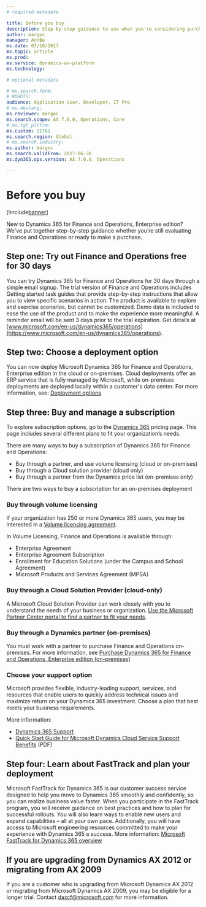 ```yaml
---
# required metadata

title: Before you buy
description: Step-by-step guidance to use when you're considering purchasing Dynamics 365 for Finance and Operations, Enterprise edition.  
author: margoc
manager: AnnBe
ms.date: 07/10/2017
ms.topic: article
ms.prod: 
ms.service: dynamics-ax-platform
ms.technology: 

# optional metadata

# ms.search.form:
# ROBOTS: 
audience: Application User, Developer, IT Pro
# ms.devlang: 
ms.reviewer: margoc
ms.search.scope: AX 7.0.0, Operations, Core
# ms.tgt_pltfrm: 
ms.custom: 21761
ms.search.region: Global
# ms.search.industry: 
ms.author: margoc
ms.search.validFrom: 2017-06-30
ms.dyn365.ops.version: AX 7.0.0, Operations

---
```


# Before you buy 

[!include[banner](../includes/banner.md)]

New to Dynamics 365 for Finance and Operations, Enterprise edition? We've put together step-by-step guidance whether you’re still evaluating Finance and Operations or ready to make a purchase.

## Step one:  Try out Finance and Operations free for 30 days
You can try Dynamics 365 for Finance and Operations for 30 days through a simple email signup. The trial version of Finance and Operations includes Getting started task guides that provide step-by-step instructions that allow you to view specific scenarios in action. The product is available to explore and exercise scenarios, but cannot be customized. Demo data is included to ease the use of the product and to make the experience more meaningful. A reminder email will be sent 3 days prior to the trial expiration. Get details at [www.microsoft.com/en-us/dynamics365/operations](https://www.microsoft.com/en-us/dynamics365/operations).

## Step two: Choose a deployment option
You can now deploy Microsoft Dynamics 365 for Finance and Operations, Enterprise edition in the cloud or on-premises. Cloud deployments offer an ERP service that is fully managed by Microsoft, while on-premises deployments are deployed locally within a customer's data center.
For more information, see: [Deployment options](../dev-itpro/deployment/choose-deployment-type) 

## Step three: Buy and manage a subscription
To explore subscription options, go to the [Dynamics 365](https://www.microsoft.com/en-us/dynamics365/pricing) pricing page. This page includes several different plans to fit your organization’s needs.

There are many ways to buy a subscription of Dynamics 365 for Finance and Operations:
- Buy through a partner, and use volume licensing (cloud or on-premises)
- Buy through a Cloud solution provider (cloud only)
- Buy through a partner from the Dynamics price list (on-premises only)

There are two ways to buy a subscription for an on-premises deployment

### Buy through volume licensing
If your organization has 250 or more Dynamics 365 users, you may be interested in a [Volume licensing agreement](https://www.microsoft.com/en-us/licensing/how-to-buy/how-to-buy.aspx). 

In Volume Licensing, Finance and Operations is available through:
- Enterprise Agreement
- Enterprise Agreement Subscription
- Enrollment for Education Solutions (under the Campus and School Agreement)
- Microsoft Products and Services Agreement (MPSA)

### Buy through a Cloud Solution Provider (cloud-only)
A Microsoft Cloud Solution Provider can work closely with you to understand the needs of your business or organization. [Use the Microsoft Partner Center portal to find a partner to fit your needs](https://partnercenter.microsoft.com/en-us/partner/home). 

### Buy through a Dynamics partner (on-premises)
You must work with a partner to purchase Finance and Operations on-premises. For more information, see [Purchase Dynamics 365 for Finance and Operations, Enterprise edition (on-premises)](../dev-itpro/get-started/purchase-on-premises)

### Choose your support option
Microsoft provides flexible, industry-leading support, services, and resources that enable users to quickly address technical issues and maximize return on your Dynamics 365 investment. Choose a plan that best meets your business requirements. 

More information: 
- [Dynamics 365 Support](https://www.microsoft.com/en-us/dynamics365/support)
- [Quick Start Guide for Microsoft Dynamics Cloud Service Support Benefits](http://go.microsoft.com/fwlink/?LinkId=530335) (PDF)

## Step four: Learn about FastTrack and plan your deployment
Microsoft FastTrack for Dynamics 365 is our customer success service designed to help you move to Dynamics 365 smoothly and confidently, so you can realize business value faster. When you participate in the FastTrack program, you will receive guidance on best practices and how to plan for successful rollouts. You will also learn ways to enable new users and expand capabilities – all at your own pace. Additionally, you will have access to Microsoft engineering resources committed to make your experience with Dynamics 365 a success. More information: [Microsoft FastTrack for Dynamics 365 overview](fasttrack-dynamics-365-overview.md) 

## If you are upgrading from Dynamics AX 2012 or migrating from AX 2009
If you are a customer who is upgrading from Microsoft Dynamics AX 2012 or migrating from Microsoft Dynamics AX 2009, you may be eligible for a longer trial. Contact <daxcf@microsoft.com> for more information. 

